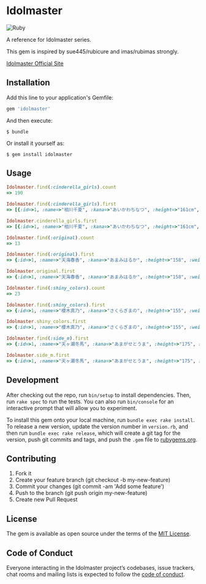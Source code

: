 # Idolmaster

![Ruby](https://github.com/hikko624/idolmaster/workflows/Ruby/badge.svg)

A reference for Idolmaster series.

This gem is inspired by sue445/rubicure and imas/rubimas strongly.

[Idolmaster Official Site](https://idolmaster.jp/about/)

## Installation

Add this line to your application's Gemfile:

```ruby
gem 'idolmaster'
```

And then execute:

    $ bundle

Or install it yourself as:

    $ gem install idolmaster

## Usage

```ruby
Idolmaster.find(:cinderella_girls).count
=> 190

Idolmaster.find(:cinderella_girls).first
=> [{:id=>1, :name=>"相川千夏", :kana=>"あいかわちなつ", :height=>"161cm", :weight=>"43kg", :size=>"82/56/85", :birth=>"11月11日", :age=>"23歳", :blood=>"B型", :type=>"cool", :from=>"北海道", :cv=>""}

Idolmaster.cinderella_girls.first
=> [{:id=>1, :name=>"相川千夏", :kana=>"あいかわちなつ", :height=>"161cm", :weight=>"43kg", :size=>"82/56/85", :birth=>"11月11日", :age=>"23歳", :blood=>"B型", :type=>"cool", :from=>"北海道", :cv=>""}

Idolmaster.find(:original).count
=> 13

Idolmaster.find(:original).first
=> {:id=>1, :name=>"天海春香", :kana=>"あまみはるか", :height=>"158", :weight=>"45", :bust=>"83", :waist=>"56", :hip=>"80", :birth=>"4月3日", :age=>"16", :blood=>"O", :from=>"神奈川県", :cv=>"中村繪里子"}

Idolmaster.original.first
=> {:id=>1, :name=>"天海春香", :kana=>"あまみはるか", :height=>"158", :weight=>"45", :bust=>"83", :waist=>"56", :hip=>"80", :birth=>"4月3日", :age=>"16", :blood=>"O", :from=>"神奈川県", :cv=>"中村繪里子"}

Idolmaster.find(:shiny_colors).count
=> 23

Idolmaster.find(:shiny_colors).first
=> {:id=>1, :name=>"櫻木真乃", :kana=>"さくらぎまの", :height=>"155", :weight=>"48", :bust=>"86", :waist=>"58", :hip=>"88", :birth=>"4月25日", :age=>"16", :blood=>"A", :from=>"東京", :unit=>"イルミネーションスターズ", :cv=>"関根瞳"}

Idolmaster.shiny_colors.first
=> {:id=>1, :name=>"櫻木真乃", :kana=>"さくらぎまの", :height=>"155", :weight=>"48", :bust=>"86", :waist=>"58", :hip=>"88", :birth=>"4月25日", :age=>"16", :blood=>"A", :from=>"東京", :unit=>"イルミネーションスターズ", :cv=>"関根瞳"}

Idolmaster.find(:side_m).first
=> {:id=>1, :name=>"天ヶ瀬冬馬", :kana=>"あまがせとうま", :height=>"175", :wight=>"57", :bust=>"81", :waist=>"65", :hip=>"80", :birth=>"3月3日", :age=>"17", :type=>"フィジカル", :shoes_size=>"25.5", :blood=>"B", :from=>"神奈川", :unit=>"Jupiter", :cv=>"寺島拓篤"}

Idolmaster.side_m.first
=> {:id=>1, :name=>"天ヶ瀬冬馬", :kana=>"あまがせとうま", :height=>"175", :wight=>"57", :bust=>"81", :waist=>"65", :hip=>"80", :birth=>"3月3日", :age=>"17", :type=>"フィジカル", :shoes_size=>"25.5", :blood=>"B", :from=>"神奈川", :unit=>"Jupiter", :cv=>"寺島拓篤"}
```

## Development

After checking out the repo, run `bin/setup` to install dependencies. Then, run `rake spec` to run the tests. You can also run `bin/console` for an interactive prompt that will allow you to experiment.

To install this gem onto your local machine, run `bundle exec rake install`. To release a new version, update the version number in `version.rb`, and then run `bundle exec rake release`, which will create a git tag for the version, push git commits and tags, and push the `.gem` file to [rubygems.org](https://rubygems.org).

## Contributing

1. Fork it
2. Create your feature branch (git checkout -b my-new-feature)
3. Commit your changes (git commit -am 'Add some feature')
4. Push to the branch (git push origin my-new-feature)
5. Create new Pull Request

## License

The gem is available as open source under the terms of the [MIT License](http://opensource.org/licenses/MIT).

## Code of Conduct

Everyone interacting in the Idolmaster project’s codebases, issue trackers, chat rooms and mailing lists is expected to follow the [code of conduct](https://github.com/[USERNAME]/idolmaster/blob/master/CODE_OF_CONDUCT.md).
